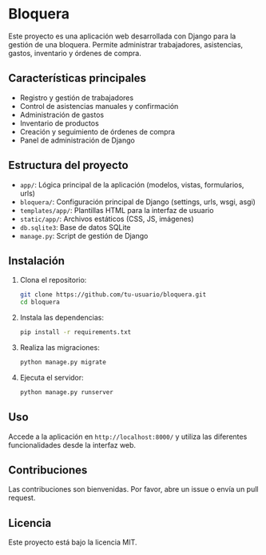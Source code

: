 # Bloquera

Este proyecto es una aplicación web desarrollada con Django para la gestión de una bloquera. Permite administrar trabajadores, asistencias, gastos, inventario y órdenes de compra.

## Características principales
- Registro y gestión de trabajadores
- Control de asistencias manuales y confirmación
- Administración de gastos
- Inventario de productos
- Creación y seguimiento de órdenes de compra
- Panel de administración de Django

## Estructura del proyecto
- `app/`: Lógica principal de la aplicación (modelos, vistas, formularios, urls)
- `bloquera/`: Configuración principal de Django (settings, urls, wsgi, asgi)
- `templates/app/`: Plantillas HTML para la interfaz de usuario
- `static/app/`: Archivos estáticos (CSS, JS, imágenes)
- `db.sqlite3`: Base de datos SQLite
- `manage.py`: Script de gestión de Django

## Instalación
1. Clona el repositorio:
   ```bash
   git clone https://github.com/tu-usuario/bloquera.git
   cd bloquera
   ```
2. Instala las dependencias:
   ```bash
   pip install -r requirements.txt
   ```
3. Realiza las migraciones:
   ```bash
   python manage.py migrate
   ```
4. Ejecuta el servidor:
   ```bash
   python manage.py runserver
   ```

## Uso
Accede a la aplicación en `http://localhost:8000/` y utiliza las diferentes funcionalidades desde la interfaz web.

## Contribuciones
Las contribuciones son bienvenidas. Por favor, abre un issue o envía un pull request.

## Licencia
Este proyecto está bajo la licencia MIT.
